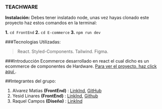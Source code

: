 ### TEACHWARE

**Instalación:**
Debes tener inslatado node, unas vez hayas clonado este proyecto haz estos comandos en la terminal:

**1.** `cd FrontEnd`
**2.** `cd E-commerce`
**3.** `npm run dev`

###Tecnologias Utilizadas:

> React.
> Styled-Components.
> Tailwind.
> Figma.

###Introducción
Ecommerce desarrollado en react el cual dicho es un ecommerce de componentes de Hardware. [Para ver el proyecto, haz click aquí ](https://teachware.vercel.app/ 'Para ver el proyecto, haz click aquí ').

##Integrantes del grupo:

1. Alvarez Matias **(FrontEnd)** : [LinkInd](https://www.linkedin.com/in/mati-dev/ 'LinkInd'), [GitHub](https://github.com/MatiAlva 'GitHub')
2. Yesid Linares **(FrontEnd)** : [LinkInd](https://www.linkedin.com/in/linaresy/ 'LinkInd'), [Github](https://github.com/linaresy 'Github')
3. Raquel Campos **(Diseño)** : [LinkInd](https://www.linkedin.com/in/raquel-campos-498a6324b/ 'LinkInd')

